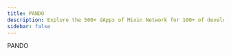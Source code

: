 ```yaml
---
title: PANDO
description: Explore the 500+ dApps of Mixin Network for 100+ of developers and unleash the unlimited possibility of Mixin Network.
sidebar: false
---
```


PANDO 


